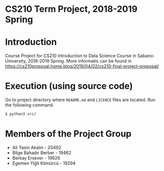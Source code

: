CS210 Term Project, 2018-2019 Spring
====================================
# Introduction
Course Project for CS210 Introduction to Data Science Course in Sabancı University, 2018-2019 Spring.
More informatio can be found in https://cs210proposal.home.blog/2019/04/02/cs210-final-project-proposal/

# Execution (using source code)
Go to project directory where `README.md` and `LICENCE` files are located. Run the following command.

```bash
$ python3 src/
```

# Members of the Project Group
* Ali Yasin Akalın - 20492
* Bilge Bahadır Berber - 19462
* Berkay Ersever - 19626
* Egemen Yiğit Kömürcü - 19294
